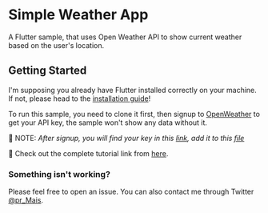 # Simple Weather App

A Flutter sample, that uses Open Weather API to show current weather based on the user's location.

## Getting Started

I'm supposing you already have Flutter installed correctly on your machine.
If not, please head to the [installation guide](https://flutter.dev/docs/get-started/install)!
<br>

To run this sample, you need to clone it first, then signup to [OpenWeather](https://home.openweathermap.org/) to get your API key, the sample won't show any data without it. 

📝 NOTE: *After signup, you will find your key in this [link](https://home.openweathermap.org/api_keys), add it to this [file](https://github.com/pr-Mais/weather_app/blob/master/lib/key.dart)*

🔗 Check out the complete tutorial link from [here](https://fairybits.com/blog/flutter-weather-app-en/).

### Something isn't working?
Please feel free to open an issue. You can also contact me through Twitter [@pr_Mais](https://twitter.com/pr_mais).
